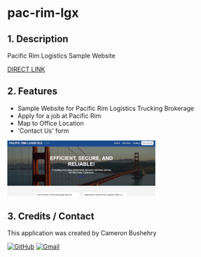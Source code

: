 # pac-rim-lgx

## 1. Description
Pacific Rim Logistics Sample Website

[DIRECT LINK](https://cbushehry.github.io/pac-rim-lgx/)

## 2. Features
 * Sample Website for Pacific Rim Logistics Trucking Brokerage
 * Apply for a job at Pacific Rim
 * Map to Office Location
 * 'Contact Us' form

 <img src="assets/images/PRL-homepage.png" width="67%" height="auto">

## 3. Credits / Contact
This application was created by Cameron Bushehry

  [![GitHub](https://img.shields.io/badge/github-%23121011.svg?style=for-the-badge&logo=github&logoColor=white)](https://github.com/cbushehry)
  [![Gmail](https://img.shields.io/badge/Gmail-D14836?style=for-the-badge&logo=gmail&logoColor=white)](mailto:c.bushehry@gmail.com)